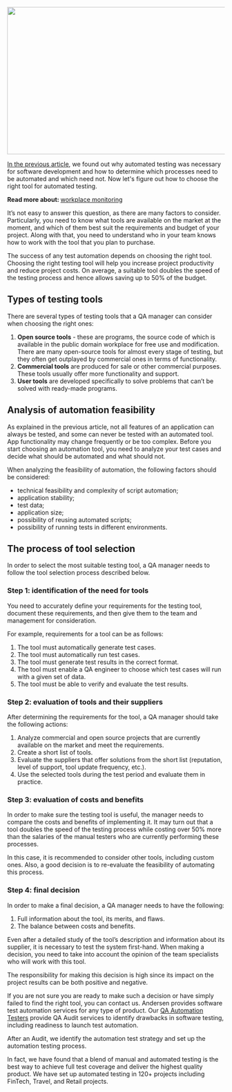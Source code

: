 <p><img src="https://www.perfecto.io/sites/perfecto/files/image/2019-09/what-is-test-automation_1.jpeg" alt="" width="512" height="341" /></p>
<p><a href="https://andersenlab.com/blueprint/automation-testing-essentiality?utm_source=article&amp;utm_medium=github.com&amp;utm_campaign=nadeem">In the previous article</a>, we found out why automated testing was necessary for software development and how to determine which processes need to be automated and which need not. Now let's figure out how to choose the right tool for automated testing.</p>
<div>
<p><strong>Read more about:&nbsp;</strong><a href="https://www.workpuls.com/blog/most-common-employee-monitoring-types">workplace monitoring</a></p>
</div>
<p>It&rsquo;s not easy to answer this question, as there are many factors to consider. Particularly, you need to know what tools are available on the market at the moment, and which of them best suit the requirements and budget of your project. Along with that, you need to understand who in your team knows how to work with the tool that you plan to purchase.</p>
<p>The success of any test automation depends on choosing the right tool. Choosing the right testing tool will help you increase project productivity and reduce project costs. On average, a suitable tool doubles the speed of the testing process and hence allows saving up to 50% of the budget.</p>
<h2>Types of testing tools</h2>
<p>There are several types of testing tools that a QA manager can consider when choosing the right ones:</p>
<ol>
<li><strong>Open source tools</strong> - these are programs, the source code of which is available in the public domain workplace for free use and modification. There are many open-source tools for almost every stage of testing, but they often get outplayed by commercial ones in terms of functionality.</li>
<li><strong>Commercial tools</strong> are produced for sale or other commercial purposes. These tools usually offer more functionality and support.</li>
<li><strong>User tools</strong> are developed specifically to solve problems that can&rsquo;t be solved with ready-made programs.</li>
</ol>
<h2>Analysis of automation feasibility</h2>
<p>As explained in the previous article, not all features of an application can always be tested, and some can never be tested with an automated tool. App functionality may change frequently or be too complex. Before you start choosing an automation tool, you need to analyze your test cases and decide what should be automated and what should not.</p>
<p>When analyzing the feasibility of automation, the following factors should be considered:</p>
<ul>
<li>technical feasibility and complexity of script automation;</li>
<li>application stability;</li>
<li>test data;</li>
<li>application size;</li>
<li>possibility of reusing automated scripts;</li>
<li>possibility of running tests in different environments.</li>
</ul>
<h2>The process of tool selection</h2>
<p>In order to select the most suitable testing tool, a QA manager needs to follow the tool selection process described below.</p>
<h3>Step 1: identification of the need for tools</h3>
<p>You need to accurately define your requirements for the testing tool, document these requirements, and then give them to the team and management for consideration.</p>
<p>For example, requirements for a tool can be as follows:</p>
<ol>
<li>The tool must automatically generate test cases.</li>
<li>The tool must automatically run test cases.</li>
<li>The tool must generate test results in the correct format.</li>
<li>The tool must enable a QA engineer to choose which test cases will run with a given set of data.</li>
<li>The tool must be able to verify and evaluate the test results.</li>
</ol>
<h3>Step 2: evaluation of tools and their suppliers</h3>
<p>After determining the requirements for the tool, a QA manager should take the following actions:</p>
<ol>
<li>Analyze commercial and open source projects that are currently available on the market and meet the requirements.</li>
<li>Create a short list of tools.</li>
<li>Evaluate the suppliers that offer solutions from the short list (reputation, level of support, tool update frequency, etc.).</li>
<li>Use the selected tools during the test period and evaluate them in practice.</li>
</ol>
<h3>Step 3: evaluation of costs and benefits</h3>
<p>In order to make sure the testing tool is useful, the manager needs to compare the costs and benefits of implementing it. It may turn out that a tool doubles the speed of the testing process while costing over 50% more than the salaries of the manual testers who are currently performing these processes.</p>
<p>In this case, it is recommended to consider other tools, including custom ones. Also, a good decision is to re-evaluate the feasibility of automating this process.</p>
<h3>Step 4: final decision</h3>
<p>In order to make a final decision, a QA manager needs to have the following:</p>
<ol>
<li>Full information about the tool, its merits, and flaws.</li>
<li>The balance between costs and benefits.</li>
</ol>
<p>Even after a detailed study of the tool&rsquo;s description and information about its supplier, it is necessary to test the system first-hand. When making a decision, you need to take into account the opinion of the team specialists who will work with this tool.</p>
<p>The responsibility for making this decision is high since its impact on the project results can be both positive and negative.</p>
<p>If you are not sure you are ready to make such a decision or have simply failed to find the right tool, you can contact us. Andersen provides software test automation services for any type of product. Our <a href="https://andersenlab.com/qa-engineers?utm_source=article&amp;utm_medium=github.com&amp;utm_campaign=nadeem">QA Automation Testers</a> provide QA Audit services to identify drawbacks in software testing, including readiness to launch test automation.</p>
<p>After an Audit, we identify the automation test strategy and set up the automation testing process.</p>
<p>In fact, we have found that a blend of manual and automated testing is the best way to achieve full test coverage and deliver the highest quality product. We have set up automated testing in 120+ projects including FinTech, Travel, and Retail projects.</p>
